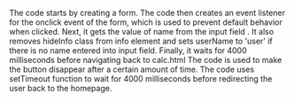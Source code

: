  The code starts by creating a form.
 The code then creates an event listener for the onclick event of the form, which is used to prevent default behavior when clicked.
 Next, it gets the value of name from the input field .
 It also removes hideInfo class from info element and sets userName to 'user' if there is no name entered into input field.
 Finally, it waits for 4000 milliseconds before navigating back to calc.html
 The code is used to make the button disappear after a certain amount of time.
 The code uses setTimeout function to wait for 4000 milliseconds before redirecting the user back to the homepage.